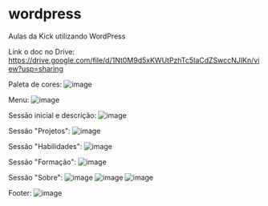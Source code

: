 # wordpress
Aulas da Kick utilizando WordPress

Link o doc no Drive: https://drive.google.com/file/d/1Nt0M9d5xKWUtPzhTc5IaCdZSwccNJIKn/view?usp=sharing

Paleta de cores:
![image](https://user-images.githubusercontent.com/102621446/188752973-b0c001cd-c3ce-4837-8b83-3f14f7caee2b.png)

Menu:
![image](https://user-images.githubusercontent.com/102621446/192394002-d8849627-23da-441d-84fe-3b09e0067171.png)

Sessão inicial e descrição:
![image](https://user-images.githubusercontent.com/102621446/192394045-4285067d-2995-499f-8cc1-81cca63142ec.png)

Sessão "Projetos":
![image](https://user-images.githubusercontent.com/102621446/192394110-87479722-9a1c-4f73-aa56-5eef972ec16d.png)

Sessão "Habilidades":
![image](https://user-images.githubusercontent.com/102621446/192394199-79666599-3681-420c-a81f-5be4102457f7.png)

Sessão "Formação":
![image](https://user-images.githubusercontent.com/102621446/192394228-b2dfea45-c9c5-4748-adb3-071d8258bb41.png)

Sessão "Sobre":
![image](https://user-images.githubusercontent.com/102621446/192394258-a48e102d-6fc0-4b98-bc1c-5290a464dd1d.png)
![image](https://user-images.githubusercontent.com/102621446/192394276-603b613f-c3cb-4562-9980-bac643b4e009.png)
![image](https://user-images.githubusercontent.com/102621446/192394301-3ef4cbf7-771c-4f53-a0fd-1fcb70612f99.png)

Footer:
![image](https://user-images.githubusercontent.com/102621446/192394321-30cd8121-d72c-425a-bcc7-e5342ffa3fe5.png)
